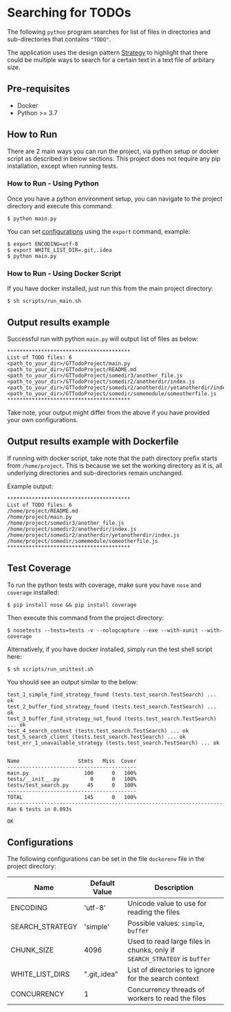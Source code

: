 # Searching for TODOs

The following `python` program searches for list of files in directories and sub-directories that contains `"TODO"`.

The application uses the design pattern [Strategy](https://refactoring.guru/design-patterns/strategy) to highlight 
that there could be multiple ways to search for a certain text in a text file of arbitary size.

## Pre-requisites

* Docker
* Python >= 3.7

## How to Run

There are 2 main ways you can run the project, via python setup or docker script as described in below sections.
This project does not require any pip installation, except when running tests.

### How to Run - Using Python

Once you have a python environment setup, you can navigate to the project directory and execute this command:

```commandline
$ python main.py
```

You can set [configurations](#configurations) using the `export` command, example:

```commandline
$ export ENCODING=utf-8
$ export WHITE_LIST_DIR=.git,.idea
$ python main.py
```

### How to Run - Using Docker Script

If you have docker installed, just run this from the main project directory:

```commandline
$ sh scripts/run_main.sh
```

## Output results example

Successful run with python `main.py` will output list of files as below:

```text
****************************************
List of TODO files: 6
<path_to_your_dir>/GTTodoProject/main.py
<path_to_your_dir>/GTTodoProject/README.md
<path_to_your_dir>/GTTodoProject/somedir3/another_file.js
<path_to_your_dir>/GTTodoProject/somedir2/anotherdir/index.js
<path_to_your_dir>/GTTodoProject/somedir2/anotherdir/yetanotherdir/index.js
<path_to_your_dir>/GTTodoProject/somedir/somemodule/someotherfile.js
****************************************
```

Take note, your output might differ from the above if you have provided your own configurations.

## Output results example with Dockerfile

If running with docker script, take note that the path directory prefix starts from `/home/project`.
This is because we set the working directory as it is, all underlying directories and sub-directories remain unchanged.

Example output:  

```text
****************************************
List of TODO files: 6
/home/project/README.md
/home/project/main.py
/home/project/somedir3/another_file.js
/home/project/somedir2/anotherdir/index.js
/home/project/somedir2/anotherdir/yetanotherdir/index.js
/home/project/somedir/somemodule/someotherfile.js
****************************************
```

## Test Coverage

To run the python tests with coverage, make sure you have `nose` and `coverage` installed:

```commandline
$ pip install nose && pip install coverage
```

Then execute this command from the project directory:

```commandline
$ nosetests --tests=tests -v --nologcapture --exe --with-xunit --with-coverage
```

Alternatively, if you have docker installed, simply run the test shell script here:

```commandline
$ sh scripts/run_unittest.sh
```

You should see an output similar to the below:

```text
test_1_simple_find_strategy_found (tests.test_search.TestSearch) ... ok
test_2_buffer_find_strategy_found (tests.test_search.TestSearch) ... ok
test_3_buffer_find_strategy_not_found (tests.test_search.TestSearch) ... ok
test_4_search_context (tests.test_search.TestSearch) ... ok
test_5_search_client (tests.test_search.TestSearch) ... ok
test_err_1_unavailable_strategy (tests.test_search.TestSearch) ... ok


Name                   Stmts   Miss  Cover
------------------------------------------
main.py                  100      0   100%
tests/__init__.py          0      0   100%
tests/test_search.py      45      0   100%
------------------------------------------
TOTAL                    145      0   100%
----------------------------------------------------------------------
Ran 6 tests in 0.093s

OK

```

## Configurations

The following configurations can be set in the file `dockerenv` file in the project directory:

| Name | Default Value | Description |
|---------------|---------------|---------------|
| ENCODING | 'utf-8'  | Unicode value to use for reading the files  |
| SEARCH_STRATEGY | 'simple'  | Possible values: `simple`, `buffer`  |
| CHUNK_SIZE | 4096  | Used to read large files in chunks, only if `SEARCH_STRATEGY` is `buffer`  |
| WHITE_LIST_DIRS | ".git,.idea"  | List of directories to ignore for the search context  |
| CONCURRENCY | 1  | Concurrency threads of workers to read the files  |